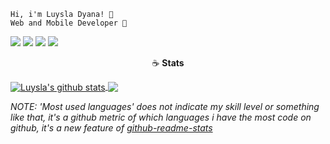 
```
Hi, i'm Luysla Dyana! 🌼
Web and Mobile Developer 💜   
```

<p align="left">
  <a href="mailto:dyana.tavares1@gmail.com" alt="Gmail">
  <img src="https://img.shields.io/badge/Gmail-D14836?style=for-the-badge&logo=gmail&logoColor=white" /></a>

  <a href="https://www.linkedin.com/in/dyana-tavares/" alt="Linkedin">
  <img src="https://img.shields.io/badge/LinkedIn-0077B5?style=for-the-badge&logo=linkedin&logoColor=white" /></a>
  
  <a href="https://dev.to/luysla" alt="Dev.to">
  <img src="https://img.shields.io/badge/dev.to-0A0A0A?style=for-the-badge&logo=dev.to&logoColor=white" /></a>
  
  <a href="https://www.instagram.com/_dyanadev/" alt="Instagram">
  <img src="https://img.shields.io/badge/Instagram-E4405F?style=for-the-badge&logo=instagram&logoColor=white" />
  </a>
</p> 

<p align="center">☕️ <b>Stats</b></p>

 <a href="https://github.com/anuraghazra/github-readme-stats">
  <img align="center" src="https://github-readme-stats.anuraghazra1.vercel.app/api?username=luysla&show_icons=true&include_all_commits=true&hide_border=true&hide_title=true&bg_color=121629&icon_color=ff8ba7&text_color=fff&title_color=ff8ba7" alt="Luysla's github stats" />
</a>
<a href="https://github.com/anuraghazra/github-readme-stats">
  <img align="center" src="https://github-readme-stats.anuraghazra1.vercel.app/api/top-langs/?username=luysla&layout=compact&theme=dracula&hide_border=true&bg_color=121629&icon_color=ff8ba7&text_color=fff" />
</a> 

<p></p>

*NOTE: 'Most used languages' does not indicate my skill level or something like that, it's a github metric of which languages i have the most code on github, it's a new feature of [github-readme-stats](https://github.com/anuraghazra/github-readme-stats)*











